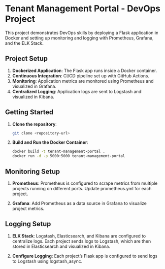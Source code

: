 # Tenant Management Portal - DevOps Project

This project demonstrates DevOps skills by deploying a Flask application in Docker and setting up monitoring and logging with Prometheus, Grafana, and the ELK Stack.

## Project Setup

1. **Dockerized Application**: The Flask app runs inside a Docker container.
2. **Continuous Integration**: CI/CD pipeline set up with GitHub Actions.
3. **Monitoring**: Application metrics are monitored using Prometheus and visualized in Grafana.
4. **Centralized Logging**: Application logs are sent to Logstash and visualized in Kibana.

## Getting Started

1. **Clone the repository**:

   ```bash
   git clone <repository-url>

2. **Build and Run the Docker Container**:
    ```bash
    docker build -t tenant-management-portal .
    docker run -d -p 5000:5000 tenant-management-portal


## Monitoring Setup

1. **Prometheus**:
Prometheus is configured to scrape metrics from multiple projects running on different ports. Update prometheus.yml for each project.

2. **Grafana**:
Add Prometheus as a data source in Grafana to visualize project metrics.


## Logging Setup
1. **ELK Stack**:
Logstash, Elasticsearch, and Kibana are configured to centralize logs. Each project sends logs to Logstash, which are then stored in Elasticsearch and visualized in Kibana.

2. **Configure Logging**:
Each project’s Flask app is configured to send logs to Logstash using logstash_async.


